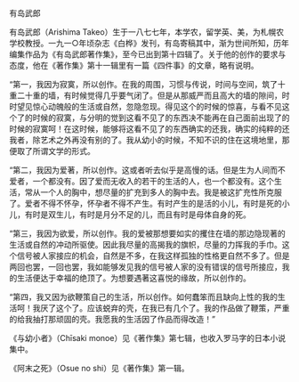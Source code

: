 有岛武郎

  

有岛武郎（Arishima Takeo）生于一八七七年，本学农，留学英、美，为札幌农学校教授。一九一○年顷杂志《白桦》发刊，有岛寄稿其中，渐为世间所知，历年编集作品为《有岛武郎著作集》，至今已出到第十四辑了。关于他的创作的要求与态度，他在《著作集》第十一辑里有一篇《四件事》的文章，略有说明。

  

“第一，我因为寂寞，所以创作。在我的周围，习惯与传说，时间与空间，筑了十重二十重的墙，有时候觉得几乎要气闭了。但是从那威严而且高大的墙的隙间，时时望见惊心动魄般的生活或自然，忽隐忽现。得见这个的时候的惊喜，与看不见这个了的时候的寂寞，与分明的觉到这看不见了的东西决不能再在自己面前出现了的时候的寂寞呵！在这时候，能够将这看不见了的东西确实的还我，确实的纯粹的还我者，除艺术之外再没有别的了。我从幼小的时候，不知不识的住在这境地里，那便取了所谓文学的形式。

“第二，我因为爱著，所以创作。这或者听去似乎是高慢的话。但是生为人间而不爱者，一个都没有。因了爱而无收入的若干的生活的人，也一个都没有。这个生活，常从一个人的胸中，想尽量的扩充到多人的胸中去。我是被这扩充性所克服了。爱者不得不怀孕，怀孕者不得不产生。有时产生的是活的小儿，有时是死的小儿，有时是双生儿，有时是月分不足的儿，而且有时是母体自身的死。

“第三，我因为欲爱，所以创作。我的爱被那想要如实的攫住在墙的那边隐现著的生活或自然的冲动所驱使。因此我尽量的高揭我的旗帜，尽量的力挥我的手巾。这个信号被人家接应的机会，自然是不多，在我这样孤独的性格更自然不多了。但是两回也罢，一回也罢，我如能够发见我的信号被人家的没有错误的信号所接应，我的生活便达于幸福的绝顶了。为想要遇著这喜悦的缘故，所以创作的。

“第四，我又因为欲鞭策自己的生活，所以创作。如何蠢笨而且缺向上性的我的生活呵！我厌了这个了。应该蜕弃的壳，在我已有几个了。我的作品做了鞭策，严重的给我抽打那顽固的壳。我愿我的生活因了作品而得改造！”

  

《与幼小者》（Chīsaki monoe）见《著作集》第七辑，也收入罗马字的日本小说集中。

《阿末之死》（Osue no shi）见《著作集》第一辑。